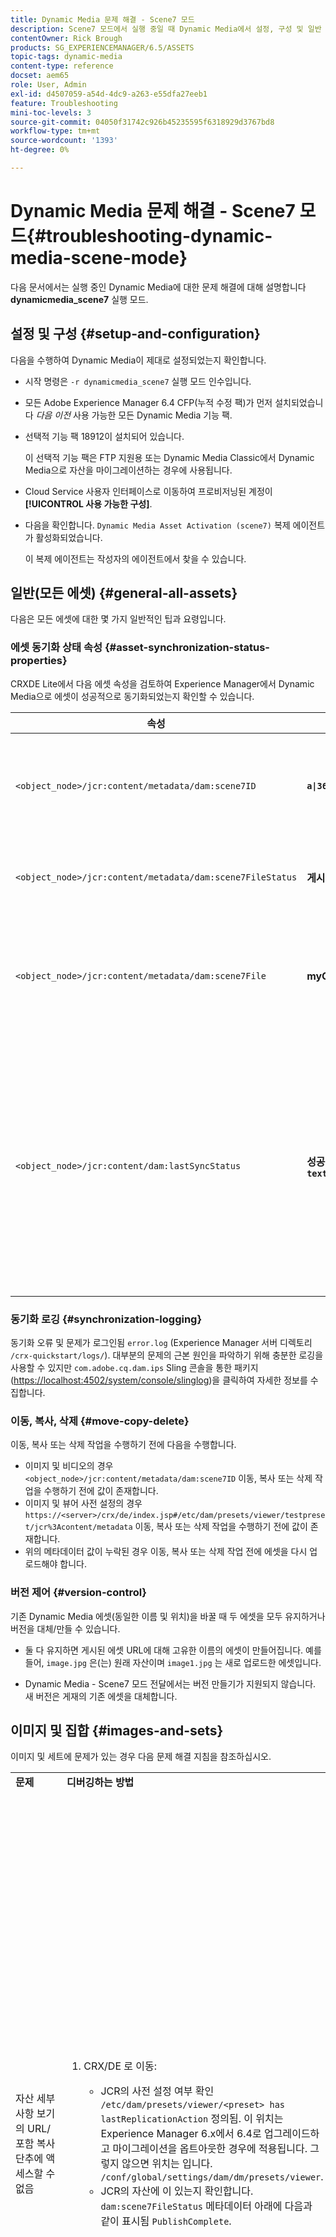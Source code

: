 ```yaml
---
title: Dynamic Media 문제 해결 - Scene7 모드
description: Scene7 모드에서 실행 중일 때 Dynamic Media에서 설정, 구성 및 일반 문제를 해결하고 해결하는 방법에 대해 알아봅니다.
contentOwner: Rick Brough
products: SG_EXPERIENCEMANAGER/6.5/ASSETS
topic-tags: dynamic-media
content-type: reference
docset: aem65
role: User, Admin
exl-id: d4507059-a54d-4dc9-a263-e55dfa27eeb1
feature: Troubleshooting
mini-toc-levels: 3
source-git-commit: 04050f31742c926b45235595f6318929d3767bd8
workflow-type: tm+mt
source-wordcount: '1393'
ht-degree: 0%

---
```


# Dynamic Media 문제 해결 - Scene7 모드{#troubleshooting-dynamic-media-scene-mode}

다음 문서에서는 실행 중인 Dynamic Media에 대한 문제 해결에 대해 설명합니다 **dynamicmedia_scene7** 실행 모드.

## 설정 및 구성 {#setup-and-configuration}

다음을 수행하여 Dynamic Media이 제대로 설정되었는지 확인합니다.

* 시작 명령은 `-r dynamicmedia_scene7` 실행 모드 인수입니다.
* 모든 Adobe Experience Manager 6.4 CFP(누적 수정 팩)가 먼저 설치되었습니다 *다음 이전* 사용 가능한 모든 Dynamic Media 기능 팩.
* 선택적 기능 팩 18912이 설치되어 있습니다.

  이 선택적 기능 팩은 FTP 지원용 또는 Dynamic Media Classic에서 Dynamic Media으로 자산을 마이그레이션하는 경우에 사용됩니다.

* Cloud Service 사용자 인터페이스로 이동하여 프로비저닝된 계정이 **[!UICONTROL 사용 가능한 구성]**.
* 다음을 확인합니다. `Dynamic Media Asset Activation (scene7)` 복제 에이전트가 활성화되었습니다.

  이 복제 에이전트는 작성자의 에이전트에서 찾을 수 있습니다.

## 일반(모든 에셋) {#general-all-assets}

다음은 모든 에셋에 대한 몇 가지 일반적인 팁과 요령입니다.

### 에셋 동기화 상태 속성 {#asset-synchronization-status-properties}

CRXDE Lite에서 다음 에셋 속성을 검토하여 Experience Manager에서 Dynamic Media으로 에셋이 성공적으로 동기화되었는지 확인할 수 있습니다.

| **속성** | **예** | **설명** |
|---|---|---|
| `<object_node>/jcr:content/metadata/dam:scene7ID` | **`a\|364266`** | 노드가 Dynamic Media에 연결되어 있다는 일반 표시기. |
| `<object_node>/jcr:content/metadata/dam:scene7FileStatus` | **게시 완료** 또는 오류 텍스트 | Dynamic Media에 대한 에셋 업로드 상태입니다. |
| `<object_node>/jcr:content/metadata/dam:scene7File` | **myCompany/myAssetID** | Dynamic Media의 원격 자산에 대한 URL을 생성하려면 채워야 합니다. |
| `<object_node>/jcr:content/dam:lastSyncStatus` | **성공** 또는 **실패:`<error text>`** | 에셋에 대한 세트(스핀 세트, 이미지 세트 등), 이미지 사전 설정, 뷰어 사전 설정, 이미지 맵 업데이트 또는 편집된 이미지의 동기화 상태입니다. |

### 동기화 로깅 {#synchronization-logging}

동기화 오류 및 문제가 로그인됨 `error.log` (Experience Manager 서버 디렉토리 `/crx-quickstart/logs/`). 대부분의 문제의 근본 원인을 파악하기 위해 충분한 로깅을 사용할 수 있지만 `com.adobe.cq.dam.ips` Sling 콘솔을 통한 패키지([https://localhost:4502/system/console/slinglog](https://localhost:4502/system/console/slinglog))을 클릭하여 자세한 정보를 수집합니다.

### 이동, 복사, 삭제 {#move-copy-delete}

이동, 복사 또는 삭제 작업을 수행하기 전에 다음을 수행합니다.

* 이미지 및 비디오의 경우 `<object_node>/jcr:content/metadata/dam:scene7ID` 이동, 복사 또는 삭제 작업을 수행하기 전에 값이 존재합니다.
* 이미지 및 뷰어 사전 설정의 경우 `https://<server>/crx/de/index.jsp#/etc/dam/presets/viewer/testpreset/jcr%3Acontent/metadata` 이동, 복사 또는 삭제 작업을 수행하기 전에 값이 존재합니다.
* 위의 메타데이터 값이 누락된 경우 이동, 복사 또는 삭제 작업 전에 에셋을 다시 업로드해야 합니다.

### 버전 제어 {#version-control}

기존 Dynamic Media 에셋(동일한 이름 및 위치)을 바꿀 때 두 에셋을 모두 유지하거나 버전을 대체/만들 수 있습니다.

* 둘 다 유지하면 게시된 에셋 URL에 대해 고유한 이름의 에셋이 만들어집니다. 예를 들어, `image.jpg` 은(는) 원래 자산이며 `image1.jpg` 는 새로 업로드한 에셋입니다.

* Dynamic Media - Scene7 모드 전달에서는 버전 만들기가 지원되지 않습니다. 새 버전은 게재의 기존 에셋을 대체합니다.

## 이미지 및 집합 {#images-and-sets}

이미지 및 세트에 문제가 있는 경우 다음 문제 해결 지침을 참조하십시오.

<table>
 <tbody>
  <tr>
   <td><strong>문제</strong></td>
   <td><strong>디버깅하는 방법</strong></td>
   <td><strong>솔루션</strong></td>
  </tr>
  <tr>
   <td>자산 세부 사항 보기의 URL/포함 복사 단추에 액세스할 수 없음</td>
   <td>
    <ol>
     <li><p>CRX/DE 로 이동:</p>
      <ul>
       <li>JCR의 사전 설정 여부 확인 <code>/etc/dam/presets/viewer/&lt;preset&gt; has lastReplicationAction</code> 정의됨. 이 위치는 Experience Manager 6.x에서 6.4로 업그레이드하고 마이그레이션을 옵트아웃한 경우에 적용됩니다. 그렇지 않으면 위치는 입니다. <code>/conf/global/settings/dam/dm/presets/viewer</code>.</li>
       <li>JCR의 자산에 이 있는지 확인합니다. <code>dam:scene7FileStatus</code><strong> </strong>메타데이터 아래에 다음과 같이 표시됨 <code>PublishComplete</code>.</li>
      </ul> </li>
    </ol> </td>
   <td><p>페이지 새로 고침/다른 페이지로 이동한 다음 돌아가기(사이드 레일 JSP를 다시 컴파일해야 함)</p> <p>작동하지 않는 경우:</p>
    <ul>
     <li>자산을 게시합니다.</li>
     <li>에셋을 다시 업로드하고 게시합니다.</li>
    </ul> </td>
  </tr>
  <tr>
   <td>세트 편집기의 자산 선택기가 영구적으로 로드되지 않음</td>
   <td><p>6.4에서 해결할 알려진 문제</p> </td>
   <td><p>선택기를 닫고 다시 엽니다.</p> </td>
  </tr>
  <tr>
   <td><strong>선택</strong> 세트 편집의 일부로 에셋을 선택한 후 버튼이 활성화되지 않음</td>
   <td><p> </p> <p>6.4에서 해결할 알려진 문제</p> <p> </p> </td>
   <td><p>먼저 에셋 선택기의 다른 폴더에서 을(를) 선택하고 뒤로 돌아가 에셋을 선택합니다.</p> </td>
  </tr>
  <tr>
   <td>슬라이드 간을 전환한 후 슬라이드 핫스팟이 이동합니다.</td>
   <td><p>모든 슬라이드의 크기가 같은지 확인합니다.</p> </td>
   <td><p>회전판에 대해 크기가 같은 이미지만 사용하십시오.</p> </td>
  </tr>
  <tr>
   <td>이미지가 Dynamic Media 뷰어로 미리 표시되지 않음</td>
   <td><p>에셋에 다음이 포함되어 있는지 확인 <code>dam:scene7File</code> 메타데이터 속성(CRXDE Lite)에서</p> </td>
   <td><p>모든 에셋이 처리를 완료했는지 확인합니다.</p> </td>
  </tr>
  <tr>
   <td>업로드된 에셋이 에셋 선택기에 표시되지 않음</td>
   <td><p>자산에 속성이 있는지 확인 <code>jcr:content</code> &gt; <strong><code>dam:assetState</code></strong> = <code>processed</code> (CRXDE Lite)</p> </td>
   <td><p>모든 에셋이 처리를 완료했는지 확인합니다.</p> </td>
  </tr>
  <tr>
   <td>카드 보기의 배너 쇼 <strong>신규</strong> 자산이 처리를 시작하지 않은 경우</td>
   <td>자산 확인 <code>jcr:content</code> &gt; <code>dam:assetState</code> = if <code>unprocessed</code> 워크플로우에서 가져오지 않았습니다.</td>
   <td>워크플로우에서 에셋을 가져올 때까지 기다립니다.</td>
  </tr>
  <tr>
   <td>이미지 또는 집합은 뷰어 URL 또는 포함 코드를 표시하지 않습니다</td>
   <td>뷰어 사전 설정이 게시되었는지 확인합니다.</td>
   <td><p>다음으로 이동 <strong>도구</strong> &gt; <strong>에셋</strong> &gt; <strong>뷰어 사전 설정</strong> 뷰어 사전 설정을 게시할 수 있습니다.</p> </td>
  </tr>
 </tbody>
</table>

## 비디오 {#video}

비디오에 문제가 있는 경우 다음 문제 해결 지침을 참조하십시오.

<table>
 <tbody>
  <tr>
   <td><strong>문제</strong></td>
   <td><strong>디버깅하는 방법</strong></td>
   <td><strong>솔루션</strong></td>
  </tr>
  <tr>
   <td>비디오를 미리 볼 수 없음</td>
   <td>
    <ul>
     <li>폴더에 비디오 프로필이 할당되었는지 확인합니다(지원되지 않는 파일 형식인 경우). 지원되지 않는 경우 이미지만 표시됩니다.</li>
     <li>비디오 프로필에는 AVS 세트를 생성하기 위해 인코딩 사전 설정이 두 개 이상 포함되어야 합니다(단일 인코딩은 MP4 파일에 대한 비디오 콘텐츠로 처리됨. 지원되지 않는 파일의 경우 처리되지 않은 것과 동일하게 처리됨).</li>
     <li>다음을 확인하여 비디오 처리가 완료되었는지 확인합니다. <code>dam:scene7FileAvs</code> / <code>dam:scene7File</code> 메타데이터.</li>
    </ul> </td>
   <td>
    <ol>
     <li>폴더에 비디오 프로필을 할당합니다.</li>
     <li>인코딩 사전 설정을 두 개 이상 포함하도록 비디오 프로필을 편집합니다.</li>
     <li>비디오가 처리를 완료할 때까지 기다립니다.</li>
     <li>비디오를 다시 로드하려면 Dynamic Media 인코딩 비디오 워크플로우가 실행되고 있지 않은지 확인하십시오.<br /> </li>
     <li>비디오를 다시 업로드합니다.</li>
    </ol> </td>
  </tr>
  <tr>
   <td>비디오가 인코딩되지 않음</td>
   <td>
    <ul>
     <li>실행 모드가 다음과 같은지 확인합니다. <code>dynamicmedia_scene7</code>.</li>
     <li>Dynamic Media 클라우드 서비스가 구성되어 있는지 확인합니다.</li>
     <li>비디오 프로필이 업로드 폴더와 연결되어 있는지 확인합니다.</li>
    </ul> </td>
   <td>
    <ol>
     <li>다음으로 Experience Manager 인스턴스 확인 <code>-r dynamicmedia_scene7</code></li>
     <li>Cloud Service 아래의 Dynamic Media 구성이 올바르게 설정되었는지 확인합니다.</li>
     <li>폴더에 비디오 프로필이 있는지 확인합니다. 또한 비디오 프로필을 확인합니다.</li>
    </ol> </td>
  </tr>
  <tr>
   <td>비디오 처리 시간이 너무 오래 걸림</td>
   <td><p>비디오 인코딩이 계속 진행 중인지 또는 실패 상태에 들어왔는지 확인하려면 다음을 수행하십시오.</p>
    <ul>
     <li>비디오 상태 확인 <code>https://localhost:4502/crx/de/index.jsp#/content/dam/folder/videomp4/jcr%3Acontent</code> &gt; <code>dam:assetState</code></li>
     <li>워크플로우 콘솔에서 비디오 모니터링 <code>https://localhost:4502/libs/cq/workflow/content/console.html</code> &gt; 인스턴스, 아카이브, 실패 탭</li>
    </ul> </td>
   <td> </td>
  </tr>
  <tr>
   <td>비디오 렌디션 누락</td>
   <td><p>비디오가 업로드되지만 인코딩된 변환은 없습니다.</p>
    <ul>
     <li>폴더에 할당된 비디오 프로필이 있는지 확인합니다.</li>
     <li>다음을 확인하여 비디오 처리가 완료되었는지 확인합니다. <code>dam:scene7FileAvs</code> 메타데이터.</li>
    </ul> </td>
   <td>
    <ol>
     <li>폴더에 비디오 프로필을 할당합니다.</li>
     <li>비디오가 처리를 완료할 때까지 기다립니다.<br /> </li>
    </ol> </td>
  </tr>
 </tbody>
</table>

## 뷰어 {#viewers}

뷰어에 문제가 있는 경우 다음 문제 해결 지침을 참조하십시오.

### 문제: 뷰어 사전 설정이 게시되지 않음 {#viewers-not-published}

**디버깅하는 방법**

1. 샘플 관리자 진단 페이지로 이동합니다. `https://localhost:4502/libs/dam/gui/content/s7dam/samplemanager/samplemanager.html`.
1. 계산된 값을 관찰합니다. 올바르게 작동하면 다음이 표시됩니다. `_DMSAMPLE status: 0 unsyced assets - activation not necessary _OOTB status: 0 unsyced assets - 0 unactivated assets`.

   >[!NOTE]
   >
   >뷰어 에셋이 동기화되려면 Dynamic Media 클라우드 설정 구성 후 약 10분 정도 걸릴 수 있습니다.

1. 활성화되지 않은 에셋이 남아 있는 경우 **활성화되지 않은 모든 자산 나열** 단추를 클릭하여 세부 정보를 확인합니다.

**솔루션**

1. 관리 도구의 뷰어 사전 설정 목록으로 이동합니다. `https://localhost:4502/libs/dam/gui/content/s7dam/samplemanager/samplemanager.html`
1. 모든 뷰어 사전 설정을 선택한 다음 을 선택합니다. **게시**.
1. 다시 샘플 관리자로 이동하여 활성화되지 않은 자산 수가 이제 0인지 확인합니다.

### 문제: 뷰어 사전 설정 아트워크가 자산 세부 사항의 미리보기 또는 URL/포함 코드 복사에서 404를 반환함 {#viewer-preset-404}

**디버깅하는 방법**

CRXDE Lite에서 다음을 수행합니다.

1. 다음으로 이동 `<sync-folder>/_CSS/_OOTB` Dynamic Media 동기화 폴더 내 폴더(예: `/content/dam/_CSS/_OOTB`).
1. 문제가 있는 자산의 메타데이터 노드 찾기(예: `<sync-folder>/_CSS/_OOTB/CarouselDotsLeftButton_dark_sprite.png/jcr:content/metadata/`).
1. 이(가) 있는지 확인 `dam:scene7*` 속성. 자산이 성공적으로 동기화되고 게시된 경우 `dam:scene7FileStatus` 다음으로 설정 **게시 완료**.
1. 다음 속성 및 문자열 리터럴의 값을 연결하여 다이내믹 미디어에서 직접 아트워크를 요청합니다.

   * `dam:scene7Domain`
   * `"is/content"`
   * `dam:scene7Folder`
   * `<asset-name>`
예: `https://<server>/is/content/myfolder/_CSS/_OOTB/CarouselDotsLeftButton_dark_sprite.png`

**솔루션**

샘플 에셋 또는 뷰어 사전 설정 아트웍이 동기화되거나 게시되지 않은 경우 전체 복사/동기화 프로세스를 다시 시작합니다.

1. CRXDE Lite 로 이동합니다.
1. 삭제 `<sync-folder>/_CSS/_OOTB`.
1. CRX 패키지 관리자로 이동합니다. `https://localhost:4502/crx/packmgr/`.
1. 목록에서 뷰어 패키지를 검색합니다. 다음으로 시작합니다. `cq-dam-scene7-viewers-content`.
1. 선택 **다시 설치**.
1. Cloud Service에서 Dynamic Media 구성 페이지로 이동한 다음, Dynamic Media - S7 구성에 대한 구성 대화 상자를 엽니다.
1. 변경하지 않고 다음을 선택합니다. **저장**.
이 저장 작업은 샘플 에셋, 뷰어 사전 설정 CSS 및 아트워크를 만들고 동기화하기 위한 논리를 다시 트리거합니다.

### 문제: 뷰어 사전 설정 작성에서 이미지 미리 보기를 로드할 수 없음 {#image-preview-not-loading}

**솔루션**

1. Experience Manager에서 Experience Manager 로고를 선택하여 전역 탐색 콘솔에 액세스한 다음 로 이동합니다. **[!UICONTROL 도구]** > **[!UICONTROL 일반]** > **[!UICONTROL CRXDE Lite]**.
1. 왼쪽 레일에서 다음 위치의 샘플 콘텐츠 폴더로 이동합니다.

   `/content/dam/_DMSAMPLE`

1. 삭제 `_DMSAMPLE` 폴더를 삭제합니다.
1. 왼쪽 레일에서 다음 위치의 presets 폴더로 이동합니다.

   `/conf/global/settings/dam/dm/presets/viewer`

1. 삭제 `viewer` 폴더를 삭제합니다.
1. CRXDE Lite 페이지의 왼쪽 상단 모서리 근처에서 을 선택합니다. **[!UICONTROL 모두 저장]**.
1. CRXDE Lite 페이지의 왼쪽 상단 모서리에서 **다시 홈으로** 아이콘.
1. 다시 만들기 [Cloud Service의 Dynamic Media 구성](/help/assets/config-dms7.md#configuring-dynamic-media-cloud-services).
